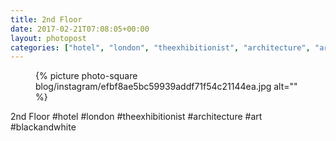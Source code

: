 ```yaml
---
title: 2nd Floor
date: 2017-02-21T07:08:05+00:00
layout: photopost
categories: ["hotel", "london", "theexhibitionist", "architecture", "art", "blackandwhite", "photos", "instagram"]
---
```


<figure class="photo photo--square">
  {% picture photo-square blog/instagram/efbf8ae5bc59939addf71f54c21144ea.jpg alt="" %}
</figure>

2nd Floor
#hotel #london #theexhibitionist #architecture #art #blackandwhite
